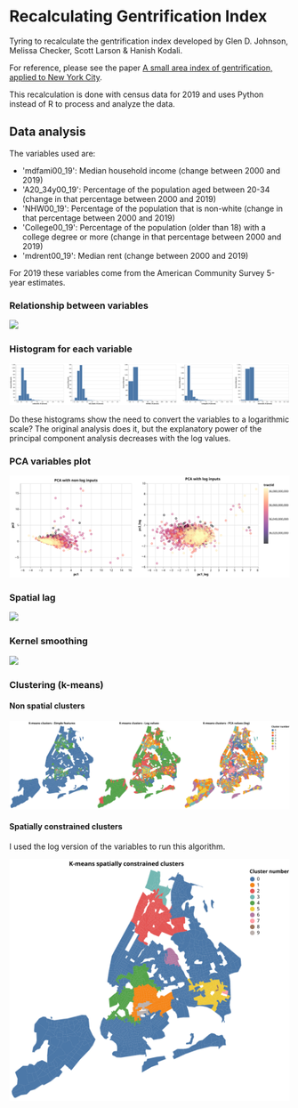 # Recalculating Gentrification Index

Tyring to recalculate the gentrification index developed by Glen D. Johnson, Melissa Checker, Scott Larson & Hanish Kodali.

For reference, please see the paper [A small area index of gentrification, applied to New York City](https://www.tandfonline.com/doi/full/10.1080/13658816.2021.1931873).

This recalculation is done with census data for 2019 and uses Python instead of R to process and analyze the data.

## Data analysis

The variables used are:

* 'mdfami00_19': Median household income (change between 2000 and 2019)
* 'A20_34y00_19': Percentage of the population aged between 20-34 (change in that percentage between 2000 and 2019)
* 'NHW00_19': Percentage of the population that is non-white (change in that percentage between 2000 and 2019)
* 'College00_19': Percentage of the population (older than 18) with a college degree or more (change in that percentage between 2000 and 2019)
* 'mdrent00_19': Median rent (change between 2000 and 2019)

For 2019 these variables come from the American Community Survey 5-year estimates.

### Relationship between variables

![](output/pairPlots.svg)

### Histogram for each variable

![](output/histograms.svg)

Do these histograms show the need to convert the variables to a logarithmic scale? The original analysis does it, but the explanatory power of the principal component analysis decreases with the log values.

### PCA variables plot

![](output/pcaVariablesPlot.svg)

### Spatial lag

![](output/spatialLagMaps.svg)

### Kernel smoothing

![](output/kernelSmoothingMap.svg)

### Clustering (k-means)

#### Non spatial clusters

![](output/clusteringNonSpatial.svg)

#### Spatially constrained clusters

I used the log version of the variables to run this algorithm.

![](output/clusteringSpatial.svg)